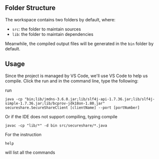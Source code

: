 

## Folder Structure

The workspace contains two folders by default, where:

- `src`: the folder to maintain sources
- `lib`: the folder to maintain dependencies

Meanwhile, the compiled output files will be generated in the `bin` folder by default.


## Usage

Since the project is managed by VS Code, we'll use VS Code to help us compile. Click the run and in the command line, type the following:

run

`java -cp "bin;lib/jmdns-3.6.0.jar;lib/slf4j-api-1.7.36.jar;lib/slf4j-simple-1.7.36.jar;lib/bcprov-jdk18on-1.80.jar" secureshare.SecureShareClient [clientName] --port [portNumber]`


Or if the IDE does not support compiling, typing
compile

`javac -cp "lib/*" -d bin src/secureshare/*.java`



For the instruction 

`help `

will list all the commands
